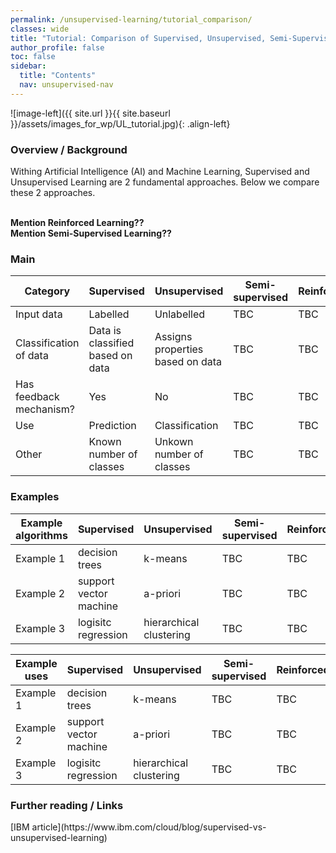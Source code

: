 ```yaml
---
permalink: /unsupervised-learning/tutorial_comparison/
classes: wide
title: "Tutorial: Comparison of Supervised, Unsupervised, Semi-Supervised and Reinforced "
author_profile: false
toc: false
sidebar:
  title: "Contents"
  nav: unsupervised-nav
---
```



![image-left]({{ site.url }}{{ site.baseurl }}/assets/images_for_wp/UL_tutorial.jpg){: .align-left}


<h3>Overview / Background</h3>
Withing Artificial Intelligence (AI) and Machine Learning, Supervised and Unsupervised Learning are 2 fundamental approaches.  Below we compare these 2 approaches.

<br><b>Mention Reinforced Learning??</b>
<br><b>Mention Semi-Supervised Learning??</b>

<h3>Main</h3>

| Category                         | Supervised                       | Unsupervised                     | Semi-supervised                  | Reinforced                     |
| -------------------------------- | -------------------------------- | -------------------------------- | -------------------------------- | -------------------------------- |
| Input data                       | Labelled                         | Unlabelled                       | TBC                       |TBC                       |
| Classification of data           | Data is classified based on data | Assigns properties based on data |TBC                       |TBC                       |
| Has feedback mechanism?          | Yes                              | No                               |TBC                       |TBC                       |
| Use                              | Prediction                       | Classification                   |TBC                       |TBC                       |
| Other                            | Known number of classes          | Unkown number of classes         |TBC                       |TBC                       |


<h3>Examples</h3>

| Example algorithms               | Supervised                     | Unsupervised                   | Semi-supervised                   | Reinforced  |
| -------------------------------- | ------------------------------ | ------------------------------ | ------------------------------ | ------------------------------ |
| Example 1                        | decision trees                 | k-means                        |  TBC                        |  TBC                        |
| Example 2                        | support vector machine         | a-priori                       | TBC                         |  TBC                        |
| Example 3                        | logisitc regression            | hierarchical clustering        |  TBC                        |  TBC                        |


| Example uses                     | Supervised                     | Unsupervised                   | Semi-supervised                   | Reinforced  |
| -------------------------------- | ------------------------------ | ------------------------------ | ------------------------------ | ------------------------------ |
| Example 1                        | decision trees                 | k-means                        |  TBC                        |  TBC                        |
| Example 2                        | support vector machine         | a-priori                       | TBC                         |  TBC                        |
| Example 3                        | logisitc regression            | hierarchical clustering        |  TBC                        |  TBC                        |


<h3>Further reading / Links</h3>
[IBM article](https://www.ibm.com/cloud/blog/supervised-vs-unsupervised-learning)
